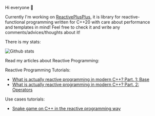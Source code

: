 Hi everyone 👋

Currently I'm working on [ReactivePlusPlus](https://github.com/victimsnino/ReactivePlusPlus), it is library for reactive-functional programming written for C++20 with care about performance and templates in mind! Feel free to check it and write any comments/advices/thoughts about it!


There is my stats:

![Github stats](https://github-readme-stats.vercel.app/api?username=victimsnino&count_private=true&show_icons=true&theme=gotham)

Read my articles about Reactive Programming:

Reactive Programming Tutorials:
- [What is actually reactive programming in modern C++? Part. 1: Base](https://medium.com/@victimsnino/what-is-actually-reactive-programming-in-modern-c-part-1-base-929355ac2901?source=friends_link&sk=59986e68b0688469c65ca0c757bbfd89)
- [What is actually reactive programming in modern C++? Part. 2: Operators](https://itnext.io/what-is-actually-reactive-programming-in-modern-c-part-2-operators-63d5ea7223cc?source=friends_link&sk=73cc7b8928d2944569e07f402d43d123)


Use cases tutorials:
- [Snake game on C++ in the reactive programming way](https://medium.com/@victimsnino/snake-game-on-c-in-the-reactive-programming-way-19310a73923a?source=friends_link&sk=608039f66da373d4f81c806ffe58298c)
